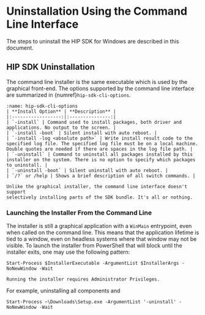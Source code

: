 # Uninstallation Using the Command Line Interface

The steps to uninstall the HIP SDK for Windows are described in this document.

## HIP SDK Uninstallation

The command line installer is the same executable which is used by the graphical
front-end. The options supported by the command line interface are summarized in
{numref}`hip-sdk-cli-options`.

```{table} HIP SDK Command Line Options
:name: hip-sdk-cli-options
| **Install Option** | **Description** |
|:------------------:|:---------------:|
| `-install` | Command used to install packages, both driver and applications. No output to the screen. |
| `-install -boot` | Silent install with auto reboot. |
| `-install -log <absolute path>` | Write install result code to the specified log file. The specified log file must be on a local machine. Double quotes are needed if there are spaces in the log file path. |
| `-uninstall` | Command to uninstall all packages installed by this installer on the system. There is no option to specify which packages to uninstall. |
| `-uninstall -boot` | Silent uninstall with auto reboot. |
| `/?` or /help | Shows a brief description of all switch commands. |
```

```{note}
Unlike the graphical installer, the command line interface doesn't support
selectively installing parts of the SDK bundle. It's all or nothing.
```

### Launching the Installer From the Command Line

The installer is still a graphical application with a `WinMain` entrypoint, even
when called on the command line. This means that the application lifetime is
tied to a window, even on headless systems where that window may not be visible.
To launch the installer from PowerShell that will block until the installer
exits, one may use the following pattern:

```pwsh
Start-Process $InstallerExecutable -ArgumentList $InstallerArgs -NoNewWindow -Wait
```

```{important}
Running the installer requires Administrator Privileges.
```

For example, uninstalling all components and

```pwsh
Start-Process ~\Downloads\Setup.exe -ArgumentList '-uninstall' -NoNewWindow -Wait
```
